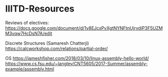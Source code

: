 # IIITD-Resources
Reviews of electives: https://docs.google.com/document/d/1v8EJcxPvXgtNYNFtnUjrvdiP3F5UZMM3vqw7HcDsN7A/edit



Discrete Structures (Samaresh Chatterji)
https://calcworkshop.com/relations/partial-order/



OS
https://jameshfisher.com/2018/03/10/linux-assembly-hello-world/
https://www.cs.fsu.edu/~langley/CNT5605/2017-Summer/assembly-example/assembly.html

